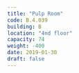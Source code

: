 ```yaml
---
title: "Pulp Room"
code: B.4.039
building: B
location: "4nd floor"
capacity: 74
weight: -400
date: 2019-01-30
draft: false
---
```

